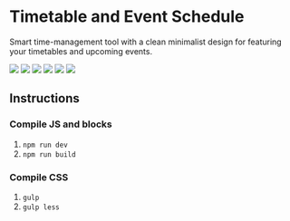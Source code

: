 # Timetable and Event Schedule
Smart time-management tool with a clean minimalist design for featuring your timetables and upcoming events.

![](https://img.shields.io/wordpress/plugin/v/mp-timetable)
![](https://img.shields.io/wordpress/plugin/wp-version/mp-timetable)
![](https://img.shields.io/wordpress/plugin/dd/mp-timetable)
![](https://img.shields.io/wordpress/plugin/installs/mp-timetable)
![](https://img.shields.io/wordpress/plugin/rating/mp-timetable)
![](https://img.shields.io/badge/license-GPL--2.0%2B-blue.svg?style=flat)

## Instructions

### Compile JS and blocks
1. `npm run dev`
1. `npm run build`

### Compile CSS
1. `gulp`
1. `gulp less`

